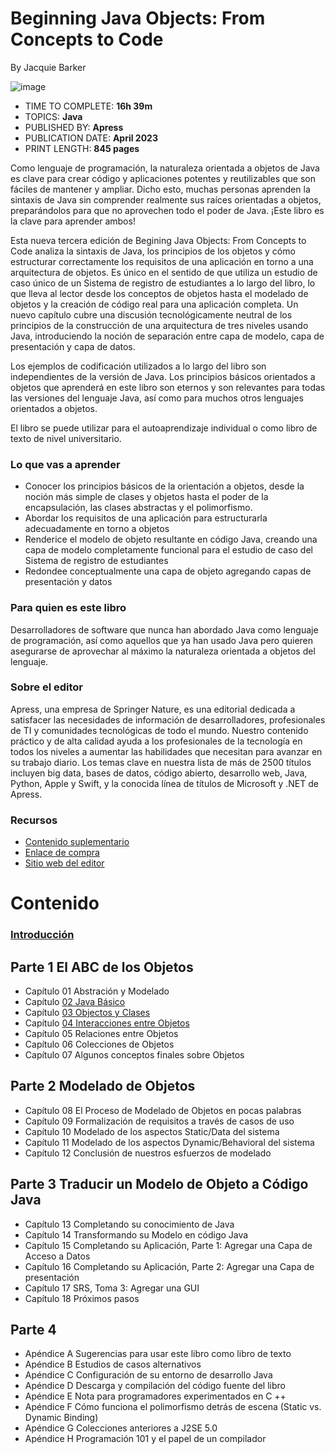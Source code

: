 # Beginning Java Objects: From Concepts to Code
By Jacquie Barker

![image](https://github.com/adolfodelarosades/Java/assets/23094588/5aefc0c2-45a5-45e0-9add-7c7d354eaf7f)

* TIME TO COMPLETE: **16h 39m**
* TOPICS: **Java**
* PUBLISHED BY: **Apress**
* PUBLICATION DATE: **April 2023**
* PRINT LENGTH: **845 pages**

Como lenguaje de programación, la naturaleza orientada a objetos de Java es clave para crear código y aplicaciones potentes y reutilizables que son fáciles de mantener y ampliar. Dicho esto, muchas personas aprenden la sintaxis de Java sin comprender realmente sus raíces orientadas a objetos, preparándolos para que no aprovechen todo el poder de Java. ¡Este libro es la clave para aprender ambos!

Esta nueva tercera edición de Begining Java Objects: From Concepts to Code  analiza la sintaxis de Java, los principios de los objetos y cómo estructurar correctamente los requisitos de una aplicación en torno a una arquitectura de objetos. Es único en el sentido de que utiliza un estudio de caso único de un Sistema de registro de estudiantes a lo largo del libro, lo que lleva al lector desde los conceptos de objetos hasta el modelado de objetos y la creación de código real para una aplicación completa. Un nuevo capítulo cubre una discusión tecnológicamente neutral de los principios de la construcción de una arquitectura de tres niveles usando Java, introduciendo la noción de separación entre capa de modelo, capa de presentación y capa de datos.

Los ejemplos de codificación utilizados a lo largo del libro son independientes de la versión de Java. Los principios básicos orientados a objetos que aprenderá en este libro son eternos y son relevantes para todas las versiones del lenguaje Java, así como para muchos otros lenguajes orientados a objetos.  

El libro se puede utilizar para el autoaprendizaje individual o como libro de texto de nivel universitario.



### Lo que vas a aprender

* Conocer los principios básicos de la orientación a objetos, desde la noción más simple de clases y objetos hasta el poder de la encapsulación, las clases abstractas y el polimorfismo.
* Abordar los requisitos de una aplicación para estructurarla adecuadamente en torno a objetos
* Renderice el modelo de objeto resultante en código Java, creando una capa de modelo completamente funcional para el estudio de caso del Sistema de registro de estudiantes
* Redondee conceptualmente una capa de objeto agregando capas de presentación y datos 

### Para quien es este libro

Desarrolladores de software que nunca han abordado Java como lenguaje de programación, así como aquellos que ya han usado Java pero quieren asegurarse de aprovechar al máximo la naturaleza orientada a objetos del lenguaje.

### Sobre el editor
Apress, una empresa de Springer Nature, es una editorial dedicada a satisfacer las necesidades de información de desarrolladores, profesionales de TI y comunidades tecnológicas de todo el mundo. Nuestro contenido práctico y de alta calidad ayuda a los profesionales de la tecnología en todos los niveles a aumentar las habilidades que necesitan para avanzar en su trabajo diario. Los temas clave en nuestra lista de más de 2500 títulos incluyen big data, bases de datos, código abierto, desarrollo web, Java, Python, Apple y Swift, y la conocida línea de títulos de Microsoft y .NET de Apress.

### Recursos

* [Contenido suplementario](https://github.com/Apress/Beginning-Java-Objects-3rd-ed.)
* [Enlace de compra](https://link.springer.com/book/10.1007/978-1-4842-9060-6?wt_mc=ThirdParty.Safari.3.EPR653.ProductPagePurchase&utm_medium=referral&utm_source=safari&utm_campaign=3_pier05_product_page&utm_content=11232017)
* [Sitio web del editor](https://www.apress.com/gp)
 

# Contenido

### [Introducción](019_Beginning_Java_Objects/00_Introduccion.md)

## Parte 1 El ABC de los Objetos

* Capítulo 01 Abstración y Modelado
* Capítulo [02 Java Básico](019_Beginning_Java_Objects/02_Java_Basico.md)
* Capítulo [03 Objectos y Clases](019_Beginning_Java_Objects/03_Objectos_y_Clases.md)
* Capítulo [04 Interacciones entre Objetos](019_Beginning_Java_Objects/04_Object_Iteractions.md)
* Capítulo 05 Relaciones entre Objetos
* Capítulo 06 Colecciones de Objetos
* Capítulo 07 Algunos conceptos finales sobre Objetos

## Parte 2 Modelado de Objetos

* Capítulo 08 El Proceso de Modelado de Objetos en pocas palabras
* Capítulo 09 Formalización de requisitos a través de casos de uso
* Capítulo 10 Modelado de los aspectos Static/Data del sistema
* Capítulo 11 Modelado de los aspectos Dynamic/Behavioral del sistema
* Capítulo 12 Conclusión de nuestros esfuerzos de modelado

## Parte 3 Traducir un Modelo de Objeto a Código Java

* Capítulo 13 Completando su conocimiento de Java
* Capítulo 14 Transformando su Modelo en código Java
* Capítulo 15 Completando su Aplicación, Parte 1: Agregar una Capa de Acceso a Datos
* Capítulo 16 Completando su Aplicación, Parte 2: Agregar una Capa de presentación
* Capítulo 17 SRS, Toma 3: Agregar una GUI
* Capítulo 18 Próximos pasos

## Parte 4

* Apéndice A Sugerencias para usar este libro como libro de texto
* Apéndice B Estudios de casos alternativos
* Apéndice C Configuración de su entorno de desarrollo Java
* Apéndice D Descarga y compilación del código fuente del libro
* Apéndice E Nota para programadores experimentados en C ++
* Apéndice F Cómo funciona el polimorfismo detrás de escena (Static vs. Dynamic Binding)
* Apéndice G Colecciones anteriores a J2SE 5.0
* Apéndice H Programación 101 y el papel de un compilador

